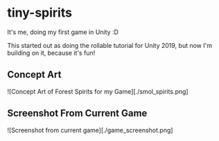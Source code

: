 # tiny-spirits
It's me, doing my first game in Unity :D

This started out as doing the rollable tutorial for Unity 2019, but now I'm building on it, because it's fun!

## Concept Art
![Concept Art of Forest Spirits for my Game][./smol_spirits.png]

## Screenshot From Current Game
![Screenshot from current game][./game_screenshot.png]

